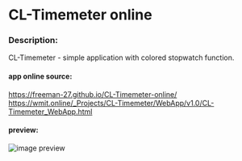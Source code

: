 ﻿# CL-Timemeter online

### Description:
CL-Timemeter - simple application with colored stopwatch function.

#### app online source:
https://freeman-27.github.io/CL-Timemeter-online/
https://wmit.online/_Projects/CL-Timemeter/WebApp/v1.0/CL-Timemeter_WebApp.html

#### preview:
![image preview](https://wmit.online/_Projects/CL-Timemeter/WebApp/v1.0/AppViewPageContent/CL-Timemeter%20WebApp%20ViewMixed.png)
